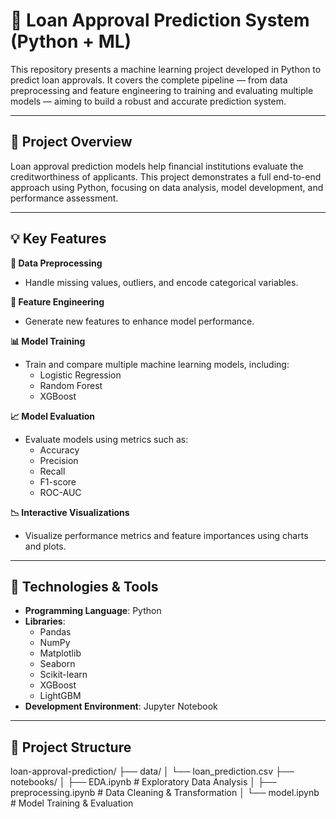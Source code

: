 # 🏦 Loan Approval Prediction System (Python + ML)

This repository presents a machine learning project developed in Python to predict loan approvals. It covers the complete pipeline — from data preprocessing and feature engineering to training and evaluating multiple models — aiming to build a robust and accurate prediction system.

---

## 📌 Project Overview

Loan approval prediction models help financial institutions evaluate the creditworthiness of applicants. This project demonstrates a full end-to-end approach using Python, focusing on data analysis, model development, and performance assessment.

---

## 💡 Key Features

**🔧 Data Preprocessing**
- Handle missing values, outliers, and encode categorical variables.

**🧠 Feature Engineering**
- Generate new features to enhance model performance.

**📊 Model Training**
- Train and compare multiple machine learning models, including:
  - Logistic Regression  
  - Random Forest  
  - XGBoost  

**📈 Model Evaluation**
- Evaluate models using metrics such as:
  - Accuracy  
  - Precision  
  - Recall  
  - F1-score  
  - ROC-AUC  

**📉 Interactive Visualizations**
- Visualize performance metrics and feature importances using charts and plots.

---

## 🚀 Technologies & Tools

- **Programming Language**: Python  
- **Libraries**:  
  - Pandas  
  - NumPy  
  - Matplotlib  
  - Seaborn  
  - Scikit-learn  
  - XGBoost  
  - LightGBM  
- **Development Environment**: Jupyter Notebook  

---

## 📁 Project Structure

loan-approval-prediction/
├── data/
│   └── loan_prediction.csv
├── notebooks/
│   ├── EDA.ipynb               # Exploratory Data Analysis
│   ├── preprocessing.ipynb     # Data Cleaning & Transformation
│   └── model.ipynb             # Model Training & Evaluation


